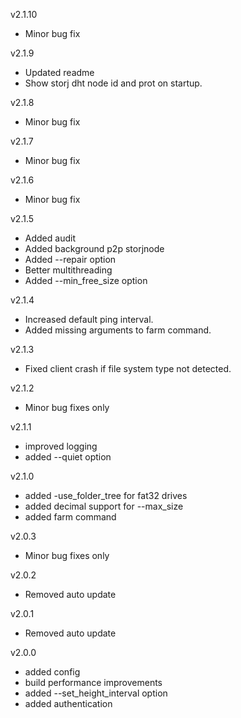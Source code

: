 v2.1.10

 * Minor bug fix

v2.1.9

 * Updated readme
 * Show storj dht node id and prot on startup.

v2.1.8

 * Minor bug fix

v2.1.7

 * Minor bug fix

v2.1.6

 * Minor bug fix

v2.1.5

 * Added audit
 * Added background p2p storjnode
 * Added --repair option
 * Better multithreading
 * Added --min_free_size option

v2.1.4

 * Increased default ping interval.
 * Added missing arguments to farm command.

v2.1.3

 * Fixed client crash if file system type not detected.

v2.1.2

 * Minor bug fixes only

v2.1.1

 * improved logging
 * added --quiet option

v2.1.0

 * added -use_folder_tree for fat32 drives
 * added decimal support for --max_size
 * added farm command

v2.0.3

 * Minor bug fixes only

v2.0.2

 * Removed auto update

v2.0.1

 * Removed auto update

v2.0.0

 * added config
 * build performance improvements
 * added --set_height_interval option
 * added authentication
